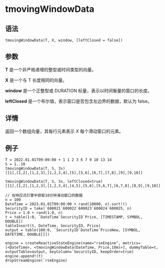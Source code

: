 # tmovingWindowData

## 语法

`tmovingWindowData(T, X, window, [leftClosed =
false])`

## 参数

**T** 是一个非严格递增的整型或时间类型的向量。

**X** 是一个与 T 长度相同的向量。

**window** 是一个正整型或 DURATION 标量，表示以时间衡量的窗口的长度。

**leftClosed** 是一个布尔值，表示窗口是否包含左边界的数据，默认为 false。

## 详情

返回一个数组向量，其每行元素表示 *X* 每个滑动窗口的元素。

## 例子

```
T = 2022.01.01T09:00:00 + 1 1 2 3 6 7 9 10 13 14
S = 1..10
tmovingWindowData(T, S, 3s)
[[1],[1,2],[1,2,3],[1,2,3,4],[5],[5,6],[6,7],[7,8],[9],[9,10]]

tmovingWindowData(T, S, 3s, leftClosed=true)
[[1],[1,2],[1,2,3],[1,2,3,4],[4,5],[5,6],[5,6,7],[6,7,8],[8,9],[9,10]]

// 在响应式引擎中获取10分钟滑动窗口的数据
n = 100
DateTime = 2023.01.01T09:00:00 + rand(10000, n).sort!()
SecurityID = take(`600021`600022`600023`600024`600025, n)
Price = 1.0 + rand(1.0, n)
t = table(1:0, `DateTime`SecurityID`Price, [TIMESTAMP, SYMBOL, DOUBLE])
tableInsert(t, DateTime, SecurityID, Price)
output = table(100:0, `SecurityID`DateTime`PriceNew, [SYMBOL, DATETIME, DOUBLE[]])

engine = createReactiveStateEngine(name="rseEngine", metrics=[<DateTime>, <tmovingWindowData(DateTime, Price,10m)>], dummyTable=t, outputTable=output, keyColumn=`SecurityID, keepOrder=true)
engine.append!(t)
dropStreamEngine(`rseEngine)
```


